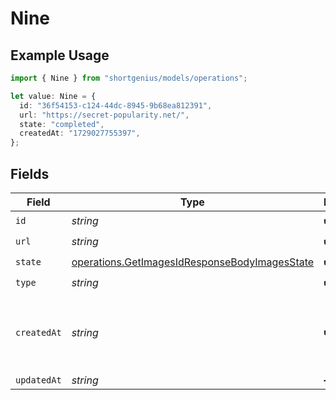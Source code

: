 # Nine

## Example Usage

```typescript
import { Nine } from "shortgenius/models/operations";

let value: Nine = {
  id: "36f54153-c124-44dc-8945-9b68ea812391",
  url: "https://secret-popularity.net/",
  state: "completed",
  createdAt: "1729027755397",
};
```

## Fields

| Field                                                                                                          | Type                                                                                                           | Required                                                                                                       | Description                                                                                                    |
| -------------------------------------------------------------------------------------------------------------- | -------------------------------------------------------------------------------------------------------------- | -------------------------------------------------------------------------------------------------------------- | -------------------------------------------------------------------------------------------------------------- |
| `id`                                                                                                           | *string*                                                                                                       | :heavy_check_mark:                                                                                             | N/A                                                                                                            |
| `url`                                                                                                          | *string*                                                                                                       | :heavy_check_mark:                                                                                             | N/A                                                                                                            |
| `state`                                                                                                        | [operations.GetImagesIdResponseBodyImagesState](../../models/operations/getimagesidresponsebodyimagesstate.md) | :heavy_check_mark:                                                                                             | N/A                                                                                                            |
| `type`                                                                                                         | *string*                                                                                                       | :heavy_check_mark:                                                                                             | N/A                                                                                                            |
| `createdAt`                                                                                                    | *string*                                                                                                       | :heavy_check_mark:                                                                                             | Date and time (ISO 8601) when the media was created.                                                           |
| `updatedAt`                                                                                                    | *string*                                                                                                       | :heavy_minus_sign:                                                                                             | N/A                                                                                                            |